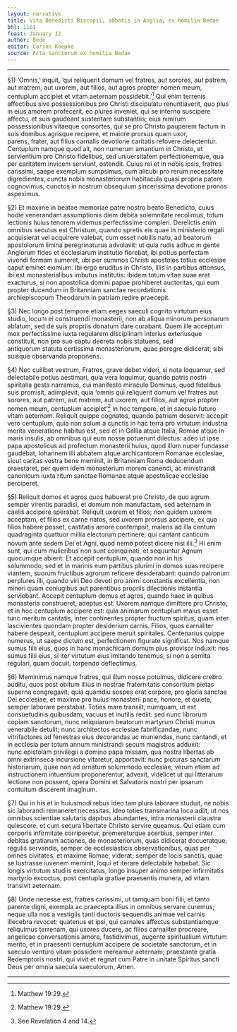 ```yaml
---
layout: narrative
title: Vita Benedicti Biscopii, abbatis in Anglia, ex homilia Bedae
bhl: 1101
feast: January 12
author: Bede
editor: Carson Koepke
source: Acta Sanctorum ex homilia Bedae
---
```


---

§1) ‘Omnis,’ inquit, ‘qui reliquerit domum vel fratres, aut sorores, aut patrem, aut matrem, aut uxorem, aut filios, aut agros propter nomen meum, centuplum accipiet et vitam aeternam possidebit.’[^1] Qui enim terrenis affectibus sive possessionibus pro Christi discipulatu renuntiaverit, quo plus in eius amorem profecerit, eo plures inveniet, qui se interno suscipere affectu, et suis gaudeant sustentare substantiis; eius nimirum possessionibus vitaeque consortes, qui se pro Christo pauperem factum in suis domibus agrisque recipere, et maiore prorsus quam uxor, parens, frater, aut filius carnalis devotione caritatis refovere delectentur. Centuplum namque quod ait, non numerum amantium in Christo, et servientium pro Christo fidelibus, sed uniuersitatem perfectionemque, qua per caritatem invicem serviunt, ostendit. Cuius rei et in nobis ipsis, fratres carissimi, saepe exemplum sumpsimus, cum alicubi pro rerum necessitate digredientes, cuncta nobis monasteriorum habitacula quasi propria patere cognovimus; cunctos in nostrum obsequium sincerissima devotione pronos aspeximus.

§2) Et maxime in beatae memoriae patre nostro beato Benedicto, cuius hodie venerandam assumptionis diem debita solemnitate recolimus, totum lectionis huius tenorem videmus perfectissime compleri. Derelictis enim omnibus secutus est Christum, quando spretis eis quae in ministerio regali acquisierat vel acquirere valebat, cum esset nobilis natu, ad beatorum apostolorum limina peregrinaturus advolavit: ut quia rudis adhuc in gente Anglorum fides et ecclesiarum institutio florebat, ibi potius perfectam vivendi formam sumeret, ubi per summos Christi apostolos totius ecclesiae caput eminet eximium. Ibi ergo eruditus in Christo, illis in partibus attonsus, ibi est monasterialibus imbutus institutis: ibidem totum vitae suae erat exacturus, si non apostolica domini papae prohiberet auctoritas, qui eum propter ducendum in Britanniam sanctae recordationis archiepiscopum Theodorum in patriam redire praecepit.

§3) Nec longo post tempore etiam eeges saeculi cognito virtutum eius studio, locum ei construendi monasterii, non ab aliqua minorum personarum ablatum, sed de suis propriis donatum dare curabant. Quem ille acceptum mox perfectissime iuxta regularem disciplinam interius exteriusque constituit, non pro suo captu decreta nobis statuens, sed antiquorum statuta certissima monasteriorum, quae peregre didicerat, sibi suisque observanda proponens.

§4) Nec cuilibet vestrum, Fratres, grave debet videri, si nota loquamur, sed delectabile potius aestimari, quia vera loquimur, quando patris nostri spiritalia gesta narramus, cui manifesto miraculo Dominus, quod fidelibus suis promisit, adimplevit, quia ‘omnis qui reliquerit domum vel fratres aut sorores, aut patrem, aut matrem, aut uxorem, aut filios, aut agros propter nomen meum, centuplum accipiet’[^2] in hoc tempore, et in saeculo futuro vitam aeternam. Reliquit quippe cognatos, quando patriam deservit: accepit vero centuplum, quia non solum a cunctis in hac terra pro virtutum industria merita veneratione habitus est, sed et in Gallia atque Italia, Romae atque in maris insulis, ab omnibus qui eum nosse potuerunt dilectus: adeo ut ipse papa apostolicus ad profectum monasterii huius, quod illum nuper fundasse gaudebat, Iohannem illi abbatem atque archicantorem Romanae ecclesiae, sicut caritas vestra bene meminit, in Britanniam Roma deducendum praestaret, per quem idem monasterium morem canendi, ac ministrandi canonicum iuxta ritum sanctae Romanae atque apostolicae ecclesiae perciperet.

§5) Reliquit domos et agros quos habuerat pro Christo, de quo agrum semper virentis paradisi, et domum non manufactam, sed aeternam in caelis accipere sperabat. Reliquit uxorem et filios; non quidem uxorem acceptam, et filios ex carne natos, sed uxorem prorsus accipere, ex qua filios habere posset, castitatis amore contempsit, malens ad illa centum quadraginta quattuor millia electorum pertinere, qui cantant canticum novum ante sedem Dei et Agni, quod nemo potest dicere nisi illi.[^3] Hi enim sunt, qui cum mulieribus non sunt coinquinati, et sequuntur Agnum quocumque abierit. Et accepit centuplum, quando non in his solummodo, sed et in marinis eum partibus plurimi in domos suas recipere viantem, suorum fructibus agrorum reficere desiderabant: quando patronum perplures illi, quando viri Deo devoti pro animi constantis excellentia, non minori quam coniugibus aut parentibus propriis dilectionis instantia serviebant. Accepit centuplum domus et agros, quando haec in quibus monasteria construeret, adeptus est. Uxorem namque dimittere pro Christo, et in hoc centuplum accipere est: quia animarum centuplum maius esset tunc meritum caritatis, inter continentes propter fructum spiritus, quam inter lascivientes quondam propter desiderium carnis. Filios, quos carnaliter habere despexit, centuplum accipere meruit spiritales. Centenarius quippe numerus, ut saepe dictum est, perfectionem figurate significat. Nos namque sumus filii eius, quos in hanc monachicam domum pius provisor induxit: nos sumus filii eius, si iter virtutum eius imitando tenemus, si non a semita regulari, quam docuit, torpendo deflectimus.

§6) Meminimus namque fratres, qui illum nosse potuimus, didicere crebro auditu, quos post obitum illius in nostrae fraternitatis consortium pietas superna congregavit; quia quamdiu sospes erat corpore, pro gloria sanctae Dei ecclesiae, et maxime pro huius monasterii pace, honore, et quiete, semper laborare perstabat. Toties mare transiit, numquam, ut est consuetudinis quibusdam, vacuus et inutilis rediit: sed nunc librorum copiam sanctorum, nunc reliquiarum beatorum martyrum Christi munus venerabile detulit; nunc architectos ecclesiae fabrificandae, nunc vitrifactores ad fenestras eius decorandas ac muniendas, nunc cantandi, et in ecclesia per totum annum ministrandi secum magistros adduxit: nunc epistolam privilegii a domino papa missam, qua nostra libertas ab omni extrinseca incursione vitaretur, apportavit: nunc picturas sanctarum historiarum, quae non ad ornatum solummodo ecclesiae, verum etiam ad instructionem intuentium proponerentur, advexit, videlicet ut qui litterarum lectione non possent, opera Domini et Salvatoris nostri per ipsarum contuitum discerent imaginum.

§7) Qui in his et in huiusmodi rebus ideo tam plura laborare studuit, ne nobis sic laborandi remaneret necessitas. Ideo toties transmarina loca adiit, ut nos omnibus scientiae salutaris dapibus abundantes, intra monasterii claustra quiescere, et cum secura libertate Christo servire queamus. Qui etiam cum corporis infirmitate corriperetur, premereturque acerbius, semper inter debitas gratiarum actiones, de monasteriorum, quas didicerat docueratque, regulis servandis, semper de ecclesiasticis observationibus, quas per omnes civitates, et maxime Romae, viderat; semper de locis sanctis, quae se lustrasse iuvenem meminit, loqui et iterare delectabile habebat. Sic longis virtutum studiis exercitatus, longo insuper animo semper infirmitatis martyrio excoctus, post centupla gratiae praesentis munera, ad vitam transivit aeternam.

§8) Unde necesse est, fratres carissimi, ut tamquam boni filii, et tanto parente digni, exempla ac praecepta illius in omnibus servare curemus; neque ulla nos a vestigiis tanti ductoris sequendis animae vel carnis illecebra revocet: quatenus et ipsi, qui carnales affectus substantiamque reliquimus terrenam, qui uxores ducere, ac filios carnaliter procreare, angelicae conversationis amore, fastidivimus, augente spiritualium virtutum merito, et in praesenti centuplum accipere de societate sanctorum, et in saeculo venturo vitam possidere mereamur aeternam; praestante gratia Redemptoris nostri, qui vivit et regnat cum Patre in unitate Spiritus sancti Deus per omnia saecula saeculorum, Amen.

---

[^1]: Matthew 19:29.
[^2]: Matthew 19:29.
[^3]: See Revelation 4 and 14.
